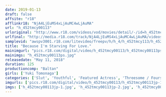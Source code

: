 ```yaml
---
date: 2019-01-13
draft: false
affsite: "r18"
afflinkr18: "NjA4LjEuMS4xLjAuMC4wLjAuMA"
url: "h_452tmcy00113"
urloriginal: "http://www.r18.com/videos/vod/movies/detail/-/id=h_452tmcy00113"
urlfinal: "http://media.r18.com/track/NjA4LjEuMS4xLjAuMC4wLjAuMA/videos/vod/movies/detail/-/id=h_452tmcy00113"
samplevid: "awspv3001.r18.com/litevideo/freepv/h/h_4/h_452tmcy113/h_452tmcy113_dmb_w.mp4"
title: "Because I'm Starving For Love."
mainimgurl: "pics.r18.com/digital/video/h_452tmcy00113/h_452tmcy00113ps.jpg"
mainimgs: "h_452tmcy00113ps.jpg"
releasedate: "May 11, 2018"
duration: 125
productioncomp: "Baltan"
girls: ['Yuki Tomonaga']
categories: ['Slut', 'Youthful', 'Featured Actress', 'Threesome / Foursome', 'Hi-Def']
imgurls: ['pics.r18.com/digital/video/h_452tmcy00113/h_452tmcy00113jp-1.jpg', 'pics.r18.com/digital/video/h_452tmcy00113/h_452tmcy00113jp-2.jpg', 'pics.r18.com/digital/video/h_452tmcy00113/h_452tmcy00113jp-3.jpg', 'pics.r18.com/digital/video/h_452tmcy00113/h_452tmcy00113jp-4.jpg', 'pics.r18.com/digital/video/h_452tmcy00113/h_452tmcy00113jp-5.jpg', 'pics.r18.com/digital/video/h_452tmcy00113/h_452tmcy00113jp-6.jpg', 'pics.r18.com/digital/video/h_452tmcy00113/h_452tmcy00113jp-7.jpg', 'pics.r18.com/digital/video/h_452tmcy00113/h_452tmcy00113jp-8.jpg', 'pics.r18.com/digital/video/h_452tmcy00113/h_452tmcy00113jp-9.jpg', 'pics.r18.com/digital/video/h_452tmcy00113/h_452tmcy00113jp-10.jpg', 'pics.r18.com/digital/video/h_452tmcy00113/h_452tmcy00113jp-11.jpg', 'pics.r18.com/digital/video/h_452tmcy00113/h_452tmcy00113jp-12.jpg', 'pics.r18.com/digital/video/h_452tmcy00113/h_452tmcy00113jp-13.jpg', 'pics.r18.com/digital/video/h_452tmcy00113/h_452tmcy00113jp-14.jpg', 'pics.r18.com/digital/video/h_452tmcy00113/h_452tmcy00113jp-15.jpg', 'pics.r18.com/digital/video/h_452tmcy00113/h_452tmcy00113jp-16.jpg', 'pics.r18.com/digital/video/h_452tmcy00113/h_452tmcy00113jp-17.jpg', 'pics.r18.com/digital/video/h_452tmcy00113/h_452tmcy00113jp-18.jpg', 'pics.r18.com/digital/video/h_452tmcy00113/h_452tmcy00113jp-19.jpg', 'pics.r18.com/digital/video/h_452tmcy00113/h_452tmcy00113jp-20.jpg']
imgs: ['h_452tmcy00113jp-1.jpg', 'h_452tmcy00113jp-2.jpg', 'h_452tmcy00113jp-3.jpg', 'h_452tmcy00113jp-4.jpg', 'h_452tmcy00113jp-5.jpg', 'h_452tmcy00113jp-6.jpg', 'h_452tmcy00113jp-7.jpg', 'h_452tmcy00113jp-8.jpg', 'h_452tmcy00113jp-9.jpg', 'h_452tmcy00113jp-10.jpg', 'h_452tmcy00113jp-11.jpg', 'h_452tmcy00113jp-12.jpg', 'h_452tmcy00113jp-13.jpg', 'h_452tmcy00113jp-14.jpg', 'h_452tmcy00113jp-15.jpg', 'h_452tmcy00113jp-16.jpg', 'h_452tmcy00113jp-17.jpg', 'h_452tmcy00113jp-18.jpg', 'h_452tmcy00113jp-19.jpg', 'h_452tmcy00113jp-20.jpg']
---
```

